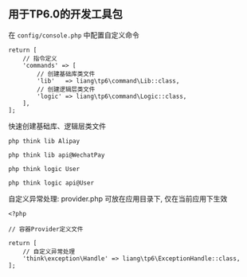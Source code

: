 ## 用于TP6.0的开发工具包

在 `config/console.php` 中配置自定义命令

```
return [
    // 指令定义
    'commands' => [
        // 创建基础库类文件
        'lib'   => liang\tp6\command\Lib::class,
        // 创建逻辑层类文件
        'logic' => liang\tp6\command\Logic::class,
    ],
];
```

快速创建基础库、逻辑层类文件

```
php think lib Alipay

php think lib api@WechatPay

php think logic User

php think logic api@User
```

自定义异常处理: provider.php 可放在应用目录下, 仅在当前应用下生效

```
<?php

// 容器Provider定义文件

return [
    // 自定义异常处理
    'think\exception\Handle' => liang\tp6\ExceptionHandle::class,
];
```